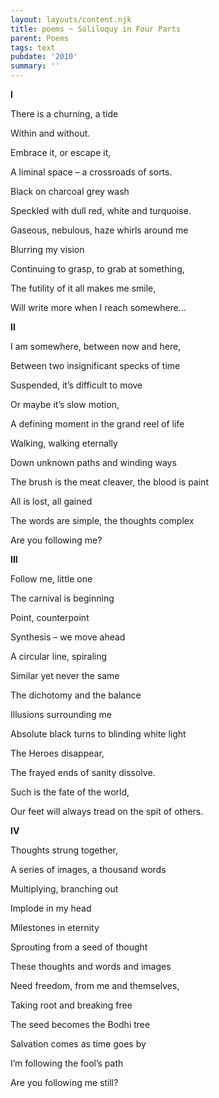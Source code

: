 ```yaml
---
layout: layouts/content.njk
title: poems ~ Soliloquy in Four Parts
parent: Poems
tags: text
pubdate: '2010'
summary: ''
---
```

**I**



There is a churning, a tide

Within and without.

Embrace it, or escape it,

A liminal space – a crossroads of sorts.

Black on charcoal grey wash


Speckled with dull red, white and turquoise.

Gaseous, nebulous, haze whirls around me

Blurring my vision

Continuing to grasp, to grab at something,

The futility of it all makes me smile,

Will write more when I reach somewhere…



**II**



I am somewhere, between now and here,

Between two insignificant specks of time

Suspended, it’s difficult to move

Or maybe it’s slow motion,

A defining moment in the grand reel of life

Walking, walking eternally

Down unknown paths and winding ways

The brush is the meat cleaver, the blood is paint

All is lost, all gained

The words are simple, the thoughts complex

Are you following me?



**III**



Follow me, little one

The carnival is beginning

Point, counterpoint

Synthesis – we move ahead

A circular line, spiraling

Similar yet never the same

The dichotomy and the balance

Illusions surrounding me

Absolute black turns to blinding white light

The Heroes disappear,

The frayed ends of sanity dissolve.

Such is the fate of the world,

Our feet will always tread on the spit of others.



**IV**



Thoughts strung together,

A series of images, a thousand words

Multiplying, branching out

Implode in my head

Milestones in eternity

Sprouting from a seed of thought

These thoughts and words and images

Need freedom, from me and themselves,

Taking root and breaking free

The seed becomes the Bodhi tree

Salvation comes as time goes by

I’m following the fool’s path

Are you following me still?
